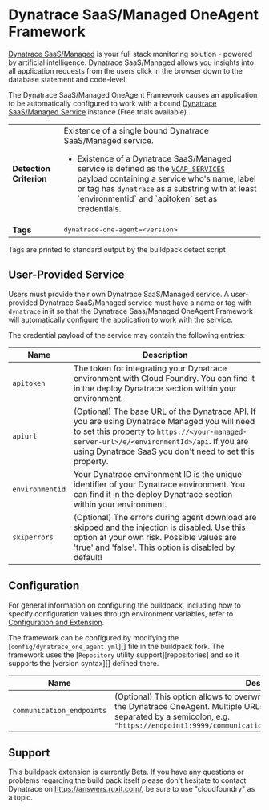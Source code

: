 # Dynatrace SaaS/Managed OneAgent Framework
[Dynatrace SaaS/Managed](http://www.dynatrace.com/cloud-foundry/) is your full stack monitoring solution - powered by artificial intelligence. Dynatrace SaaS/Managed allows you insights into all application requests from the users click in the browser down to the database statement and code-level.

The Dynatrace SaaS/Managed OneAgent Framework causes an application to be automatically configured to work with a bound [Dynatrace SaaS/Managed Service][] instance (Free trials available).

<table>
  <tr>
    <td><strong>Detection Criterion</strong></td><td>Existence of a single bound Dynatrace SaaS/Managed service.
      <ul>
        <li>Existence of a Dynatrace SaaS/Managed service is defined as the <a href="http://docs.cloudfoundry.org/devguide/deploy-apps/environment-variable.html#VCAP-SERVICES"><code>VCAP_SERVICES</code></a> payload containing a service who's name, label or tag has <code>dynatrace</code> as a substring with at least `environmentid` and `apitoken` set as credentials.</li>
      </ul>
    </td>
  </tr>
  <tr>
    <td><strong>Tags</strong></td>
    <td><tt>dynatrace-one-agent=&lt;version&gt;</tt></td>
  </tr>
</table>
Tags are printed to standard output by the buildpack detect script

## User-Provided Service
Users must provide their own Dynatrace SaaS/Managed service. A user-provided Dynatrace SaaS/Managed service must have a name or tag with `dynatrace` in it so that the Dynatrace Saas/Managed OneAgent Framework will automatically configure the application to work with the service.

The credential payload of the service may contain the following entries:

| Name | Description
| ---- | -----------
| `apitoken` | The token for integrating your Dynatrace environment with Cloud Foundry. You can find it in the deploy Dynatrace section within your environment.
| `apiurl` | (Optional) The base URL of the Dynatrace API. If you are using Dynatrace Managed you will need to set this property to `https://<your-managed-server-url>/e/<environmentId>/api`. If you are using Dynatrace SaaS you don't need to set this property.
| `environmentid` | Your Dynatrace environment ID is the unique identifier of your Dynatrace environment. You can find it in the deploy Dynatrace section within your environment.
| `skiperrors` | (Optional) The errors during agent download are skipped and the injection is disabled. Use this option at your own risk. Possible values are 'true' and 'false'. This option is disabled by default!

## Configuration
For general information on configuring the buildpack, including how to specify configuration values through environment variables, refer to [Configuration and Extension][].


The framework can be configured by modifying the [`config/dynatrace_one_agent.yml`][] file in the buildpack fork.  The framework uses the [`Repository` utility support][repositories] and so it supports the [version syntax][] defined there.

| Name | Description
| ---- | -----------
| `communication_endpoints` | (Optional) This option allows to overwrite the list of communication endpoints for the Dynatrace OneAgent. Multiple URLs can be specified in a single string, separated by a semicolon, e.g. `"https://endpoint1:9999/communication;https://endpoint2:9999/communication"`


## Support
This buildpack extension is currently Beta. If you have any questions or problems regarding the build pack itself please don't hesitate to contact Dynatrace on https://answers.ruxit.com/, be sure to use "cloudfoundry" as a topic.

[Configuration and Extension]: ../README.md#configuration-and-extension
[Dynatrace SaaS/Managed Service]: http://www.dynatrace.com/cloud-foundry/
